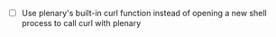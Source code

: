 - [ ] Use plenary's built-in curl function instead of opening a new shell process to call curl with plenary
